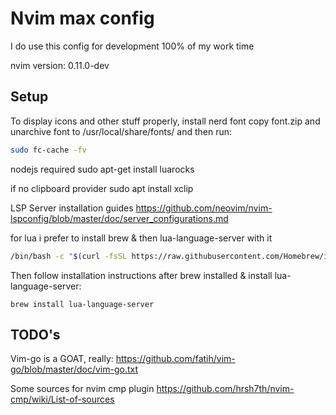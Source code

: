 # Nvim max config
I do use this config for development 100% of my work time

nvim version: 0.11.0-dev

## Setup

To display icons and other stuff properly, install nerd font 
copy font.zip and unarchive font to /usr/local/share/fonts/ 
and then run:
```bash
sudo fc-cache -fv
```

nodejs required
sudo apt-get install luarocks


if no clipboard provider
sudo apt install xclip


LSP Server installation guides 
https://github.com/neovim/nvim-lspconfig/blob/master/doc/server_configurations.md

for lua i prefer to install brew & then lua-language-server with it 

```bash
/bin/bash -c "$(curl -fsSL https://raw.githubusercontent.com/Homebrew/install/HEAD/install.sh)"
```
Then follow installation instructions after brew installed & install lua-language-server:
```
brew install lua-language-server
```


## TODO's

Vim-go is a GOAT, really: 
https://github.com/fatih/vim-go/blob/master/doc/vim-go.txt

Some sources for nvim cmp plugin
https://github.com/hrsh7th/nvim-cmp/wiki/List-of-sources

